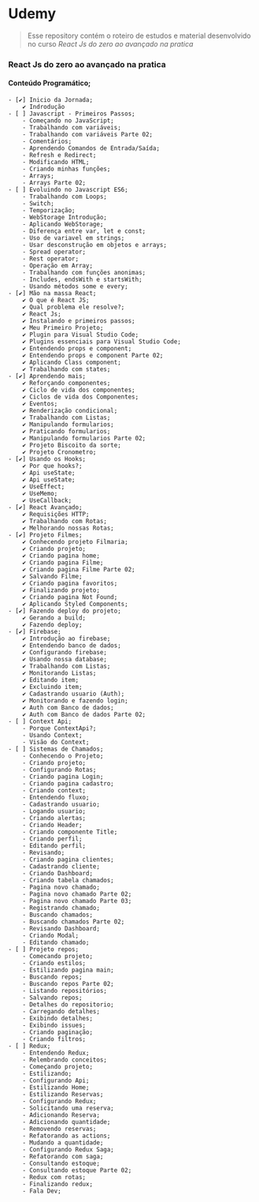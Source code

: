 #  Udemy
> Esse repository contém o roteiro de estudos e material desenvolvido no curso _React Js do zero ao avançado na pratica_

### React Js do zero ao avançado na pratica
#### Conteúdo Programático;
    - [✔] Inicio da Jornada;
        ✔ Indrodução
    - [ ] Javascript - Primeiros Passos;
        - Começando no JavaScript;
        - Trabalhando com variáveis;
        - Trabalhando com variáveis Parte 02;
        - Comentários;
        - Aprendendo Comandos de Entrada/Saída;
        - Refresh e Redirect;
        - Modificando HTML;
        - Criando minhas funções;
        - Arrays;
        - Arrays Parte 02;
    - [ ] Evoluindo no Javascript ES6;
        - Trabalhando com Loops;
        - Switch;
        - Temporização;
        - WebStorage Introdução;
        - Aplicando WebStorage;
        - Diferença entre var, let e const;
        - Uso de variavel em strings;
        - Usar desconstrução em objetos e arrays;
        - Spread operator;
        - Rest operator;
        - Operação em Array;
        - Trabalhando com funções anonimas;
        - Includes, endsWith e startsWith;
        - Usando métodos some e every;
    - [✔] Mão na massa React;
        ✔ O que é React JS;
        ✔ Qual problema ele resolve?;
        ✔ React Js;
        ✔ Instalando e primeiros passos;
        ✔ Meu Primeiro Projeto;
        ✔ Plugin para Visual Studio Code;
        ✔ Plugins essenciais para Visual Studio Code;
        ✔ Entendendo props e component;
        ✔ Entendendo props e component Parte 02;
        ✔ Aplicando Class component;
        ✔ Trabalhando com states;
    - [✔] Aprendendo mais;
        ✔ Reforçando componentes;
        ✔ Ciclo de vida dos componentes;
        ✔ Ciclos de vida dos Componentes;
        ✔ Eventos;
        ✔ Renderização condicional;
        ✔ Trabalhando com Listas;
        ✔ Manipulando formularios;
        ✔ Praticando formularios;
        ✔ Manipulando formularios Parte 02;
        ✔ Projeto Biscoito da sorte;
        ✔ Projeto Cronometro;
    - [✔] Usando os Hooks;
        ✔ Por que hooks?;
        ✔ Api useState;
        ✔ Api useState;
        ✔ UseEffect;
        ✔ UseMemo;
        ✔ UseCallback;
    - [✔] React Avançado;
        ✔ Requisições HTTP;
        ✔ Trabalhando com Rotas;
        ✔ Melhorando nossas Rotas;
    - [✔] Projeto Filmes;
        ✔ Conhecendo projeto Filmaria;
        ✔ Criando projeto;
        ✔ Criando pagina home;
        ✔ Criando pagina Filme;
        ✔ Criando pagina Filme Parte 02;
        ✔ Salvando Filme;
        ✔ Criando pagina favoritos;
        ✔ Finalizando projeto;
        ✔ Criando pagina Not Found;
        ✔ Aplicando Styled Components;
    - [✔] Fazendo deploy do projeto;
        ✔ Gerando a build;
        ✔ Fazendo deploy;
    - [✔] Firebase;
        ✔ Introdução ao firebase;
        ✔ Entendendo banco de dados;
        ✔ Configurando firebase;
        ✔ Usando nossa database;
        ✔ Trabalhando com Listas;
        ✔ Monitorando Listas;
        ✔ Editando item;
        ✔ Excluindo item;
        ✔ Cadastrando usuario (Auth);
        ✔ Monitorando e fazendo login;
        ✔ Auth com Banco de dados;
        ✔ Auth com Banco de dados Parte 02;
    - [ ] Context Api;
        - Porque ContextApi?;
        - Usando Context;
        - Visão do Context;
    - [ ] Sistemas de Chamados;
        - Conhecendo o Projeto;
        - Criando projeto;
        - Configurando Rotas;
        - Criando pagina Login;
        - Criando pagina cadastro;
        - Criando context;
        - Entendendo fluxo;
        - Cadastrando usuario;
        - Logando usuario;
        - Criando alertas;
        - Criando Header;
        - Criando componente Title;
        - Criando perfil;
        - Editando perfil;
        - Revisando;
        - Criando pagina clientes;
        - Cadastrando cliente;
        - Criando Dashboard;
        - Criando tabela chamados;
        - Pagina novo chamado;
        - Pagina novo chamado Parte 02;
        - Pagina novo chamado Parte 03;
        - Registrando chamado;
        - Buscando chamados;
        - Buscando chamados Parte 02;
        - Revisando Dashboard;
        - Criando Modal;
        - Editando chamado;
    - [ ] Projeto repos;
        - Comecando projeto;
        - Criando estilos;
        - Estilizando pagina main;
        - Buscando repos;
        - Buscando repos Parte 02;
        - Listando repositórios;
        - Salvando repos;
        - Detalhes do repositorio;
        - Carregando detalhes;
        - Exibindo detalhes;
        - Exibindo issues;
        - Criando paginação;
        - Criando filtros;
    - [ ] Redux;
        - Entendendo Redux;
        - Relembrando conceitos;
        - Começando projeto;
        - Estilizando;
        - Configurando Api;
        - Estilizando Home;
        - Estilizando Reservas;
        - Configurando Redux;
        - Solicitando uma reserva;
        - Adicionando Reserva;
        - Adicionando quantidade;
        - Removendo reservas;
        - Refatorando as actions;
        - Mudando a quantidade;
        - Configurando Redux Saga;
        - Refatorando com saga;
        - Consultando estoque;
        - Consultando estoque Parte 02;
        - Redux com rotas;
        - Finalizando redux;
        - Fala Dev;
